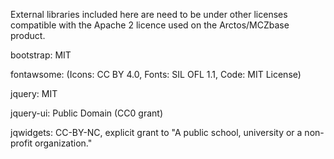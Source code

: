 External libraries included here are need to be under other licenses compatible with the Apache 2 licence used on the Arctos/MCZbase product.

bootstrap: MIT

fontawsome: (Icons: CC BY 4.0, Fonts: SIL OFL 1.1, Code: MIT License)

jquery: MIT

jquery-ui: Public Domain (CC0 grant)

jqwidgets: CC-BY-NC, explicit grant to "A public school, university or a non-profit organization."

